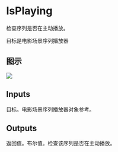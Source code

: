 # IsPlaying

检查序列是否在主动播放。

目标是电影场景序列播放器

## 图示

![]($-20221218-20513746.png)

## Inputs

目标。电影场景序列播放器对象参考。  

## Outputs

返回值。布尔值。检查该序列是否在主动播放。
